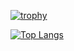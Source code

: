 [![trophy](https://github-profile-trophy.vercel.app/?username=TrueVor&theme=juicyfresh&column=3&margin-w=15&margin-h=15&no-frame=true&rank=-C,-UNKNOWN)](https://github.com/TrueVor/github-profile-trophy)

[![Top Langs](https://github-readme-stats.vercel.app/api/top-langs/?username=TrueVor)](https://github.com/TrueVor/github-readme-stats)
